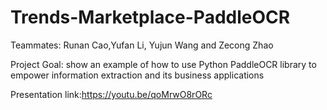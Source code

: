 # Trends-Marketplace-PaddleOCR
Teammates: Runan Cao,Yufan Li, Yujun Wang and Zecong Zhao

Project Goal: show an example of how to use Python PaddleOCR library to empower information extraction and its business applications

Presentation link:https://youtu.be/qoMrwO8rORc





